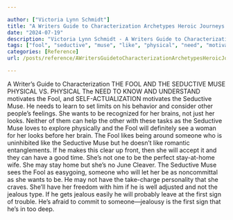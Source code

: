 ```yaml
---

author: ["Victoria Lynn Schmidt"]
title: "A Writers Guide to Characterization Archetypes Heroic Journeys and Other Elements of Dynamic Character Development - part0010_split_028.html"
date: "2024-07-19"
description: "Victoria Lynn Schmidt - A Writers Guide to Characterization Archetypes Heroic Journeys and Other Elements of Dynamic Character Development"
tags: ["fool", "seductive", "muse", "like", "physical", "need", "motivates", "want", "brain", "look", "see", "someone", "may", "jealous", "first", "sign", "writer", "guide", "characterization", "v", "know", "understand", "learn", "set", "limit"]
categories: [Reference]
url: /posts/reference/AWritersGuidetoCharacterizationArchetypesHeroicJourneysandOtherElementsofDynamicCharacterDevelopment-part0010split028html

---
```



A Writer’s Guide to Characterization
 THE FOOL AND THE SEDUCTIVE MUSE
PHYSICAL VS. PHYSICAL
The NEED TO KNOW AND UNDERSTAND motivates the Fool, and SELF-ACTUALIZATION motivates the Seductive Muse. He needs to learn to set limits on his behavior and consider other people’s feelings. She wants to be recognized for her brains, not just her looks. Neither of them can help the other with these tasks as the Seductive Muse loves to explore physically and the Fool will definitely see a woman for her looks before her brain.
The Fool likes being around someone who is uninhibited like the Seductive Muse but he doesn’t like romantic entanglements. If he makes this clear up front, then she will accept it and they can have a good time.
She’s not one to be the perfect stay-at-home wife. She may stay home but she’s no June Cleaver. The Seductive Muse sees the Fool as easygoing, someone who will let her be as noncommittal as she wants to be. He may not have the take-charge personality that she craves.
She’ll have her freedom with him if he is well adjusted and not the jealous type. If he gets jealous easily he will probably leave at the first sign of trouble. He’s afraid to commit to someone—jealousy is the first sign that he’s in too deep.
